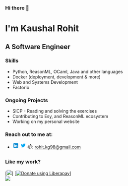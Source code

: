 ### Hi there 👋

I'm Kaushal Rohit
=============

## A Software Engineer

### Skills

- Python, ReasonML, OCaml, Java and other languages
- Docker (deployment, development & more)
- Web and Systems Development
- Factorio

### Ongoing Projects

- SICP - Reading and solving the exercises
- Contributing to Esy, and ReasonML ecosystem
- Working on my personal website

### Reach out to me at:
- [<img alt="Kaushal Rohit | LinkedIN" width="20px" src="https://raw.githubusercontent.com/Hardik0307/Hardik0307/master/assets/icons8-linkedin.svg"/>](https://www.linkedin.com/in/kaushal-g-rohit/)  [<img  alt="Kaushal's Twitter" width="20px" src="https://raw.githubusercontent.com/Hardik0307/Hardik0307/master/assets/icons8-twitter.svg" />](https://twitter.com/rohit_kg98)  📫: rohit.kg98@gmail.com

### Like my work?
[<img src="https://img.shields.io/liberapay/receives/rohitkg98.svg?logo=liberapay">]
[<a href="https://liberapay.com/rohitkg98/donate"><img alt="Donate using Liberapay" src="https://liberapay.com/assets/widgets/donate.svg"></a>]  
[![](https://img.shields.io/static/v1?label=Buy%20Me%20A%20Coffee&message=RazorPay&style=for-the-badge)](https://rzp.io/l/SxppXXjDnE)

<!--
**rohitkg98/rohitkg98** is a ✨ _special_ ✨ repository because its `README.md` (this file) appears on your GitHub profile.
Here are some ideas to get you started:

- 🔭 I’m currently working on ...
- 🌱 I’m currently learning ...
- 👯 I’m looking to collaborate on ...
- 🤔 I’m looking for help with ...
- 💬 Ask me about ...
- 📫 How to reach me: ...
- 😄 Pronouns: ...
- ⚡ Fun fact: ...
-->

